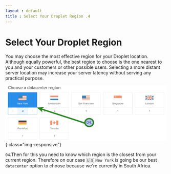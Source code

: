 ```yaml
---
layout : default
title : Select Your Droplet Region .4
---
```


# Select Your Droplet Region

<p>You may choose the most effective region for your Droplet location. Although equally powerful, the best region to choose is the one nearest to you and your customers or other possible users. Selecting a more distant server location may increase your server latency without serving any practical purpose.</p>

![image-title-here](/img/posts_Schematics/dropletregion.png){:class="img-responsive"}

`04`.Then for this you need to know which region is the closest from your current region. Therefore on our case :us: `New York` is going be our best `datacenter` option to choose because we're currently in South Africa.
